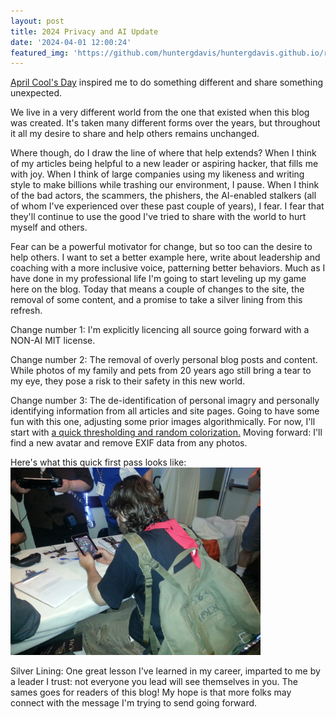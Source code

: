 ```yaml
---
layout: post
title: 2024 Privacy and AI Update 
date: '2024-04-01 12:00:24'
featured_img: 'https://github.com/huntergdavis/huntergdavis.github.io/raw/main/img/placeholder.png'
---
```

[April Cool's Day](https://www.aprilcools.club/) inspired me to do something different and share something unexpected.  

We live in a very different world from the one that existed when this blog was created. It's taken many different forms over the years, but throughout it all my desire to share and help others remains unchanged.

Where though, do I draw the line of where that help extends?  When I think of my articles being helpful to a new leader or aspiring hacker, that fills me with joy.  When I think of large companies using my likeness and writing style to make billions while trashing our environment, I pause. When I think of the bad actors, the scammers, the phishers, the AI-enabled stalkers (all of whom I've experienced over these past couple of years), I fear. I fear that they'll continue to use the good I've tried to share with the world to hurt myself and others. 

Fear can be a powerful motivator for change, but so too can the desire to help others. I want to set a better example here, write about leadership and coaching with a more inclusive voice, patterning better behaviors. Much as I have done in my professional life I'm going to start leveling up my game here on the blog. Today that means a couple of changes to the site, the removal of some content, and a promise to take a silver lining from this refresh.  

Change number 1: I'm explicitly licencing all source going forward with a NON-AI MIT license. 

Change number 2: The removal of overly personal blog posts and content. While photos of my family and pets from 20 years ago still bring a tear to my eye, they pose a risk to their safety in this new world. 

Change number 3: The de-identification of personal imagry and personally identifying information from all articles and site pages. Going to have some fun with this one, adjusting some prior images algorithmically. For now, I'll start with [a quick thresholding and random colorization.](https://github.com/huntergdavis/huntergdavis.github.io/raw/main/content/images/2024/imagechange.py)  Moving forward: I'll find a new avatar and remove EXIF data from any photos.

Here's what this quick first pass looks like:
<img src="https://github.com/huntergdavis/huntergdavis.github.io/raw/main/content/images/2013/08/20130830_144712.jpg" width="400">


Silver Lining: One great lesson I've learned in my career, imparted to me by a leader I trust: not everyone you lead will see themselves in you. The sames goes for readers of this blog! My hope is that more folks may connect with the message I'm trying to send going forward. 